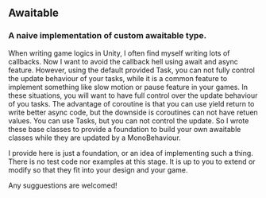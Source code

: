 ## Awaitable
### A naive implementation of custom awaitable type. 
<p></p>
<p>When writing game logics in Unity, I often find myself writing lots of callbacks. Now I want to avoid the callback hell using await and async feature. However, using the default provided Task, you can not fully control the update behaviour of your tasks, while it is a common feature to implement something like slow motion or pause feature in your games. In these situations, you will want to have full control over the update behaviour of you tasks. The advantage of coroutine is that you can use yield return to write better async code, but the downside is coroutines can not have retuen values. You can use Tasks, but you can not control the update. So I wrote these base classes to provide a foundation to build your own awaitable classes while they are updated by a MonoBehaviour. </P>
<p>I provide here is just a foundation, or an idea of implementing such a thing. There is no test code nor examples at this stage. It is up to you to extend or modify so that they fit into your design and your game.</P>
<p>Any sugguestions are welcomed!</P>